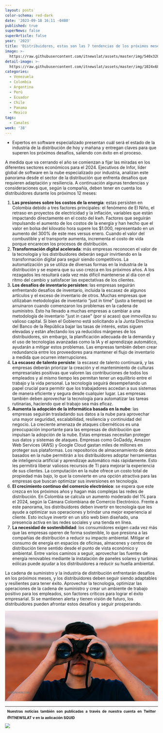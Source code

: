 ```yaml
---
layout: posts
color-schema: red-dark
date: '2023-09-18 16:11 -0400'
published: true
superNews: false
superArticle: false
year: '2023'
title: 'Distribuidores, estas son las 7 tendencias de los próximos meses'
image: >-
  https://raw.githubusercontent.com/itnewslat/assets/master/img/540x320/Futuro-p.jpg
detail-image: >-
  https://raw.githubusercontent.com/itnewslat/assets/master/img/1024x680/Futuro-g.jpg
categories:
  - Venezuela
  - Colombia
  - Argentina
  - Perú
  - Ecuador
  - Chile
  - Panama
  - Mexico
tags:
  - Canales
week: '38'
---
```

- Expertos en software especializado presentan cuál será el estado de la industria de la distribución de hoy y mañana y entregan claves para que superen los próximos desafíos, saliendo con éxito en el proceso. 

A medida que va cerrando el año se comienzan a fijar las miradas en los diferentes sectores económicos para el 2024. Ejecutivos de Infor, líder global de software en la nube especializado por industria, analizan este panorama desde el sector de la distribución que enfrenta desafíos que requieren adaptación y resiliencia. A continuación algunas tendencias y consideraciones que, según la compañía, deben tener en cuenta  los distribuidores durante los próximos 12 meses:

1.	**Las presiones sobre los costos de la energía**: estas persisten en Colombia debido a tres factores principales: el fenómeno de El Niño, el retraso en proyectos de electricidad y la inflación, variables que están impactando directamente en el costo del kwh. Factores que seguirán impulsando el aumento de los costos de la energía y han hecho que el valor en bolsa del kilovatio hora supere los $1.000, representado en un aumento del 300% de este mes versus enero. Cuando el valor del combustible y el transporte aumenta, incrementa el costo de vida porque encarecen los procesos de distribución.
2.	**Transformación digital acelerada**: más empresas reconocen el valor de la tecnología y los distribuidores deberán seguir invirtiendo en la transformación digital para seguir siendo competitivos. La automatización ya se utiliza de diversas formas en la industria de la distribución y se espera que su uso crezca en los próximos años. A los rezagados les resultará cada vez más difícil mantenerse al día con el ritmo del cambio y satisfacer las expectativas de los clientes.
3.	**Los desafíos de inventario persisten**: las empresas seguirán enfrentando desafíos de inventario, incluida la escasez de algunos artículos y el exceso de inventario de otros. Muchas empresas que utilizaban metodologías de inventario “just in time” (justo a tiempo) se arruinaron cuando comenzaron los problemas en la cadena de suministro. Esto ha llevado a muchas empresas a cambiar a una metodología de inventario "just in case" (por si acaso) que inmoviliza su valioso capital. Si bien el Gobierno está solicitando a la Junta Directiva del Banco de la República bajar las tasas de interés, estas siguen elevadas y están afectando los ya reducidos márgenes de los distribuidores, sin embargo, la planificación adecuada de la demanda y el uso de tecnologías avanzadas como la IA y el aprendizaje automático, ayudarán a mitigar estos problemas. Las empresas también deben crear redundancia entre los proveedores para mantener el flujo de inventario a medida que ocurren interrupciones. 
4.	**La escasez de talento persiste**: la escasez de talento continuará, y las empresas deberán priorizar la creación y el mantenimiento de culturas empresariales positivas que valoren las contribuciones de todos los empleados y al mismo tiempo les permitan tener un equilibrio entre el trabajo y la vida personal. La tecnología seguirá desempeñando un papel crucial para permitir que los trabajadores accedan a sus sistemas de manera eficiente y segura desde cualquier lugar. Las empresas también deben aprovechar la tecnología para automatizar las tareas rutinarias, haciendo que el trabajo sea más eficaz.
5.	**Aumenta la adopción de la informática basada en la nube**: las empresas seguirán trasladando sus datos a la nube para aprovechar una mayor seguridad, escalabilidad, resiliencia y continuidad del negocio. La creciente amenaza de ataques cibernéticos es una preocupación importante para las empresas de distribución que impulsan la adopción de la nube. Estas empresas necesitan proteger sus datos y sistemas de ataques. Empresas como GoDaddy, Amazon Web Services (AWS) y Google Cloud gastan miles de millones en proteger sus plataformas. Los repositorios de almacenamiento de datos basados en la nube permitirán a los distribuidores adoptar herramientas de inteligencia artificial y aprendizaje automático más rápidamente. Esto les permitirá liberar valiosos recursos de TI para mejorar la experiencia de sus clientes. La computación en la nube ofrece un costo total de propiedad más bajo, lo que la convierte en una opción atractiva para las empresas que buscan optimizar sus inversiones en tecnología.
6.	**El crecimiento continuo del comercio electrónico**: se espera que este crezca en los próximos años y hagan más complejas las redes de distribución. En Colombia se calcula un aumento moderado del 1% para el 2024, según la Cámara Colombiana de Comercio Electrónico. Frente a este panorama, los distribuidores deben invertir en tecnología que les ayude a optimizar sus operaciones y brindar una mejor experiencia al cliente. Esto incluye invertir en un sitio web bien diseñado, una presencia activa en las redes sociales y una tienda en línea.
7.	**La necesidad de sostenibilidad**: los consumidores exigen cada vez más que las empresas operen de forma sostenible, lo que presiona a las compañías de distribución a reducir su impacto ambiental. Mitigar el consumo de energía en espacios de oficinas, almacenes y centros de distribución tiene sentido desde el punto de vista económico y ambiental. Entre varios caminos a seguir, aprovechar las fuentes de energía renovables mediante la instalación de paneles solares y turbinas eólicas puede ayudar a los distribuidores a reducir su huella ambiental. 

La cadena de suministro y la industria de distribución enfrentarán desafíos en los próximos meses, y los distribuidores deben seguir siendo adaptables y resilientes para tener éxito. Aprovechar la tecnología, optimizar las operaciones de la cadena de suministro y crear un ambiente de trabajo positivo para los empleados, son factores críticos para lograr el éxito empresarial. Si se mantienen alerta y tienen visión de futuro, los distribuidores pueden afrontar estos desafíos y seguir prosperando.

![](https://raw.githubusercontent.com/itnewslat/assets/master/img/540x320/Futuro-p.jpg)

<table style="height: 42px;" width="569">
<tbody>
<tr>
<td style="text-align: justify;"><sub><strong>Nuestras noticias también son publicadas a través de nuestra cuenta en Twitter <a href="https://twitter.com/itnewslat?lang=es">@ITNEWSLAT</a> y en la aplicación <a href="https://squidapp.co/en/">SQUID</a></strong></sub></td>
</tr>
</tbody>
</table>

<img src="https://tracker.metricool.com/c3po.jpg?hash=56f88a41e39ab42c063cc51676587a04"/>